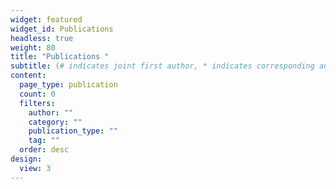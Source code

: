```yaml
---
widget: featured
widget_id: Publications
headless: true
weight: 80
title: "Publications "
subtitle: (# indicates joint first author, * indicates corresponding author)
content:
  page_type: publication
  count: 0
  filters:
    author: ""
    category: ""
    publication_type: ""
    tag: ""
  order: desc
design:
  view: 3
---
```

